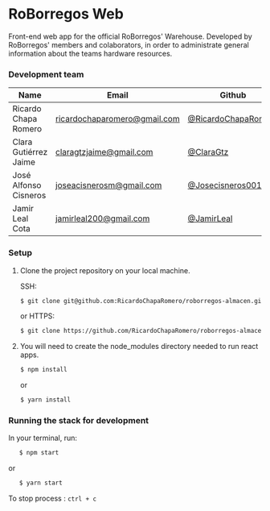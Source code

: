# RoBorregos Web

Front-end web app for the official RoBorregos' Warehouse.
Developed by RoBorregos' members and colaborators, in order to administrate general information about the teams hardware resources.

### Development team

| Name | Email | Github | Role |
| ---- | ----- | ------ | ---- |
| Ricardo Chapa Romero | [ricardochaparomero@gmail.com](mailto:ricardochaparomero@gmail.com) | [@RicardoChapaRomero](https://github.com/RicardoChapaRomero) | PM & Developer |
| Clara Gutiérrez Jaime | [claragtzjaime@gmail.com](mailto:claragtzjaime@gmail.com) | [@ClaraGtz](https://github.com/ClaraGtz) | Designer |
| José Alfonso Cisneros	 | [joseacisnerosm@gmail.com](mailto:joseacisnerosm@gmail.com) | [@Josecisneros001](https://github.com/Josecisneros001) | Developer |
| Jamir Leal Cota | [jamirleal200@gmail.com](mailto:jamirleal200@gmail.com) | [@JamirLeal](https://github.com/JamirLeal) | Developer |


### Setup

1. Clone the project repository on your local machine.

	SSH:

	```bash
	$ git clone git@github.com:RicardoChapaRomero/roborregos-almacen.git
	```

	or HTTPS:
	```bash
	$ git clone https://github.com/RicardoChapaRomero/roborregos-almacen.git
	```

2. You will need to create the node_modules directory needed to run react apps.

	```bash
	$ npm install
	```
	or
	```bash
	$ yarn install
	```

### Running the stack for development

In your terminal, run:

 ```bash
	$ npm start
```
or
 ```bash
	$ yarn start
```

To stop process :
	```
		ctrl + c
	```
